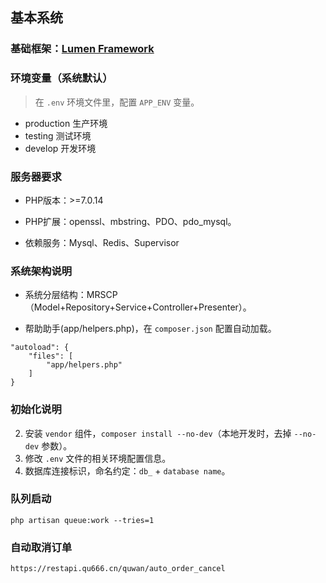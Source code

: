 ##  基本系统

### 基础框架：[Lumen Framework](https://lumen.laravel.com/docs/5.3)

### 环境变量（系统默认）

> 在 `.env` 环境文件里，配置 `APP_ENV` 变量。

* production 生产环境
* testing    测试环境
* develop    开发环境

### 服务器要求

* PHP版本：>=7.0.14

* PHP扩展：openssl、mbstring、PDO、pdo_mysql。

* 依赖服务：Mysql、Redis、Supervisor

### 系统架构说明

* 系统分层结构：MRSCP（Model+Repository+Service+Controller+Presenter）。

* 帮助助手(app/helpers.php)，在 `composer.json` 配置自动加载。

```
"autoload": {
    "files": [
        "app/helpers.php"
    ]
}
```

### 初始化说明
2. 安装 `vendor` 组件，`composer install --no-dev`（本地开发时，去掉 `--no-dev` 参数）。
3. 修改 `.env` 文件的相关环境配置信息。
5. 数据库连接标识，命名约定：`db_` + `database name`。



### 队列启动
`php artisan queue:work --tries=1`

### 自动取消订单
`https://restapi.qu666.cn/quwan/auto_order_cancel`
